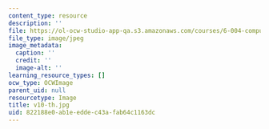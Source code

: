 ```yaml
---
content_type: resource
description: ''
file: https://ol-ocw-studio-app-qa.s3.amazonaws.com/courses/6-004-computation-structures-spring-2017/822188e0ab1eeddec43afab64c1163dc_v10-th.jpg
file_type: image/jpeg
image_metadata:
  caption: ''
  credit: ''
  image-alt: ''
learning_resource_types: []
ocw_type: OCWImage
parent_uid: null
resourcetype: Image
title: v10-th.jpg
uid: 822188e0-ab1e-edde-c43a-fab64c1163dc
---
```

